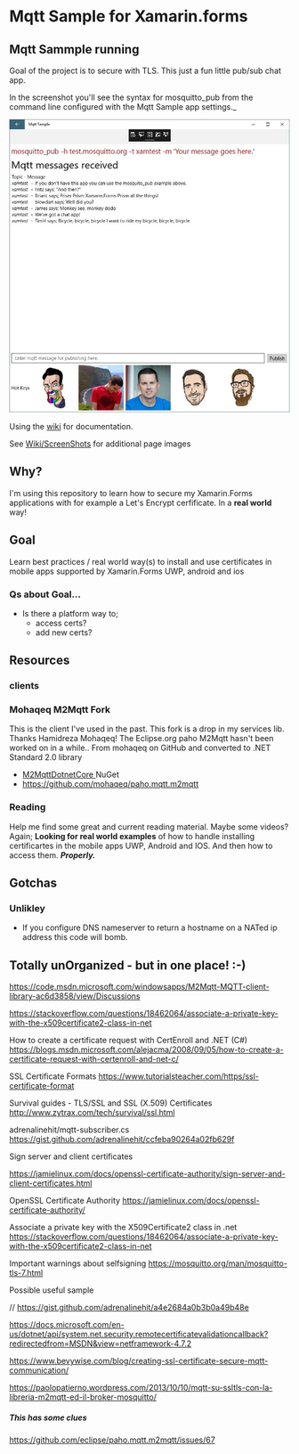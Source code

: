 # Mqtt Sample for Xamarin.forms

## Mqtt Sammple running
Goal of the project is to secure with TLS. This just a fun little pub/sub chat app. 

In the screenshot you'll see the syntax for mosquitto_pub from the command line configured with the Mqtt Sample app settings._

![](images/XamFormsMqttUwpDemo.JPG)

Using the [wiki](https://github.com/jhalbrecht/XamarinFormsMqttSample/wiki) for documentation.

See [Wiki/ScreenShots](https://github.com/jhalbrecht/XamarinFormsMqttSample/wiki/ScreenShots) for additional page images


## Why?
I'm using this repository to learn how to secure my Xamarin.Forms applications with for example a Let's Encrypt cerfificate. In a **real world** way!

## Goal
Learn best practices / real world way(s) to install and use certificates in mobile apps supported by Xamarin.Forms UWP, android and ios
### Qs about Goal...

* Is there a platform way to;
  - access certs?
  - add new certs?

## Resources
### clients
### Mohaqeq M2Mqtt Fork
This is the client I've used in the past. This fork is a drop in my services lib. Thanks Hamidreza Mohaqeq!
The Eclipse.org paho M2Mqtt hasn't been worked on in a while..
From mohaqeq on GitHub and converted to .NET Standard 2.0 library
* [M2MqttDotnetCore ](https://www.nuget.org/packages/M2MqttDotnetCore/) NuGet
* https://github.com/mohaqeq/paho.mqtt.m2mqtt

### Reading
Help me find some great and current reading material. Maybe some videos? Again; **Looking for real world examples** of how to handle installing certificartes in 
the mobile apps UWP, Android and IOS. And then how to access them. **_Properly._**

## Gotchas
### Unlikley 
- If you configure DNS nameserver to return a hostname on a NATed ip address this code will bomb.

## Totally unOrganized - but in one place! :-)

https://code.msdn.microsoft.com/windowsapps/M2Mqtt-MQTT-client-library-ac6d3858/view/Discussions

https://stackoverflow.com/questions/18462064/associate-a-private-key-with-the-x509certificate2-class-in-net

How to create a certificate request with CertEnroll and .NET (C#)
https://blogs.msdn.microsoft.com/alejacma/2008/09/05/how-to-create-a-certificate-request-with-certenroll-and-net-c/

SSL Certificate Formats
https://www.tutorialsteacher.com/https/ssl-certificate-format

Survival guides - TLS/SSL and SSL (X.509) Certificates
http://www.zytrax.com/tech/survival/ssl.html


adrenalinehit/mqtt-subscriber.cs
https://gist.github.com/adrenalinehit/ccfeba90264a02fb629f

Sign server and client certificates

https://jamielinux.com/docs/openssl-certificate-authority/sign-server-and-client-certificates.html

OpenSSL Certificate Authority
https://jamielinux.com/docs/openssl-certificate-authority/

Associate a private key with the X509Certificate2 class in .net
https://stackoverflow.com/questions/18462064/associate-a-private-key-with-the-x509certificate2-class-in-net

Important warnings about selfsigning
https://mosquitto.org/man/mosquitto-tls-7.html

Possible useful sample

// https://gist.github.com/adrenalinehit/a4e2684a0b3b0a49b48e


https://docs.microsoft.com/en-us/dotnet/api/system.net.security.remotecertificatevalidationcallback?redirectedfrom=MSDN&view=netframework-4.7.2
     
https://www.bevywise.com/blog/creating-ssl-certificate-secure-mqtt-communication/

https://paolopatierno.wordpress.com/2013/10/10/mqtt-su-ssltls-con-la-libreria-m2mqtt-ed-il-broker-mosquitto/

##### This has some clues

https://github.com/eclipse/paho.mqtt.m2mqtt/issues/67